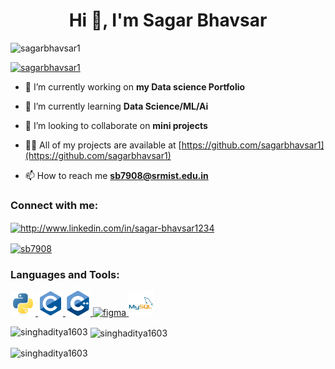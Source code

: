 <h1 align="center">Hi 👋, I'm Sagar Bhavsar</h1>


<p align="left"> <img src="https://komarev.com/ghpvc/?username=singhaditya1603&label=Profile%20views&color=0e75b6&style=flat" alt="sagarbhavsar1" /> </p>

<p align="left"> <a href="https://github.com/ryo-ma/github-profile-trophy"><img src="https://github-profile-trophy.vercel.app/?username=sagarbhavsar1" alt="sagarbhavsar1" /></a> </p>

- 🔭 I’m currently working on **my Data science Portfolio**

- 🌱 I’m currently learning **Data Science/ML/Ai**

- 👯 I’m looking to collaborate on **mini projects**

- 👨‍💻 All of my projects are available at [https://github.com/sagarbhavsar1](https://github.com/sagarbhavsar1)


- 📫 How to reach me **sb7908@srmist.edu.in**



<h3 align="left">Connect with me:</h3>
<p align="left">

<a href="http://www.linkedin.com/in/sagar-bhavsar1234" target="blank"><img align="center" src="https://raw.githubusercontent.com/rahuldkjain/github-profile-readme-generator/master/src/images/icons/Social/linked-in-alt.svg" alt="http://www.linkedin.com/in/sagar-bhavsar1234" height="30" width="40" /></a>

<a href="https://www.hackerrank.com/sagarbhavsar2001" target="blank"><img align="center" src="https://raw.githubusercontent.com/rahuldkjain/github-profile-readme-generator/master/src/images/icons/Social/hackerrank.svg" alt="sb7908" height="30" width="40" /></a>
</p>

<h3 align="left">Languages and Tools:</h3>
<p align="left">
   <a href="https://www.python.org" target="_blank" rel="noreferrer"> <img src="https://raw.githubusercontent.com/devicons/devicon/master/icons/python/python-original.svg" alt="python" width="40" height="40"/> </a>
 <a href="https://www.cprogramming.com/" target="_blank" rel="noreferrer"> <img src="https://raw.githubusercontent.com/devicons/devicon/master/icons/c/c-original.svg" alt="c" width="40" height="40"/> </a> <a href="https://www.w3schools.com/cpp/" target="_blank" rel="noreferrer"> <img src="https://raw.githubusercontent.com/devicons/devicon/master/icons/cplusplus/cplusplus-original.svg" alt="cplusplus" width="40" height="40"/> </a>  <a href="https://www.figma.com/" target="_blank" rel="noreferrer"> <img src="https://www.vectorlogo.zone/logos/figma/figma-icon.svg" alt="figma" width="40" height="40"/> </a> <a href="https://www.mysql.com/" target="_blank" rel="noreferrer"> <img src="https://raw.githubusercontent.com/devicons/devicon/master/icons/mysql/mysql-original-wordmark.svg" alt="mysql" width="40" height="40"/> </a>  </p>

<p><img align="left" src="https://github-readme-stats.vercel.app/api/top-langs?username=sagarbhavsar1&show_icons=true&locale=en&layout=compact" alt="singhaditya1603" /></p>

<p>&nbsp;<img align="center" src="https://github-readme-stats.vercel.app/api?username=sagarbhavsar1&show_icons=true&locale=en" alt="singhaditya1603" /></p>

<p><img align="center" src="https://github-readme-streak-stats.herokuapp.com/?user=sagarbhavsar1&" alt="singhaditya1603" /></p>
